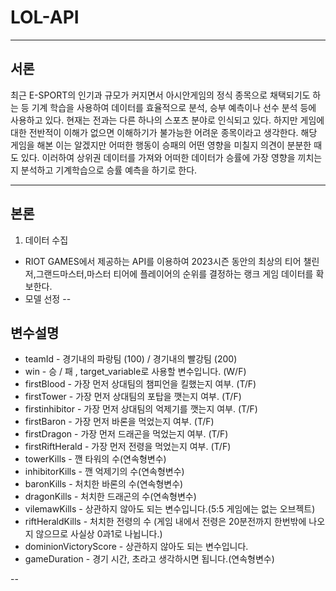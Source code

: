 # LOL-API
---
## 서론

최근 E-SPORT의 인기과 규모가 커지면서 아시안게임의 정식 종목으로 채택되기도 하는 등 기계 학습을 사용하여 데이터를 효율적으로 분석, 승부 예측이나 선수 분석 등에 사용하고 있다. 현재는 전과는 다른 하나의 스포츠 분야로 인식되고 있다. 하지만 게임에 대한 전반적이 이해가 없으면 이해하기가 불가능한 어려운 종목이라고 생각한다. 해당 게임을 해본 이는 알겠지만 어떠한 행동이 승패의 어떤 영향을 미칠지 의견이 분분한 때도 있다. 이러하여 상위권 데이터를 가져와 어떠한 데이터가 승률에 가장 영향을 끼치는지 분석하고 기계학습으로 승률 예측을 하기로 한다.

---

## 본론

1) 데이터 수집

-  RIOT GAMES에서 제공하는 API를 이용하여 2023시즌 동안의 최상의 티어 챌린저,그랜드마스터,마스터 티어에 플레이어의 순위를 결정하는 랭크 게임 데이터를 확보한다.
-  모델 선정 
--
## 변수설명

- teamId - 경기내의 파랑팀 (100) / 경기내의 빨강팀 (200)
- win - 승 / 패 , target_variable로 사용할 변수입니다. (W/F)
- firstBlood - 가장 먼저 상대팀의 챔피언을 킬했는지 여부. (T/F)
- firstTower - 가장 먼저 상대팀의 포탑을 깻는지 여부. (T/F)
- firstinhibitor - 가장 먼저 상대팀의 억제기를 깻는지 여부. (T/F)
- firstBaron - 가장 먼저 바론을 먹었는지 여부. (T/F)
- firstDragon - 가장 먼저 드래곤을 먹었는지 여부. (T/F)
- firstRiftHerald - 가장 먼저 전령을 먹었는지 여부. (T/F)
- towerKills - 깬 타워의 수(연속형변수)
- inhibitorKills - 깬 억제기의 수(연속형변수)
- baronKills - 처치한 바론의 수(연속형변수)
- dragonKills - 처치한 드래곤의 수(연속형변수)
- vilemawKills - 상관하지 않아도 되는 변수입니다.(5:5 게임에는 없는 오브젝트)
- riftHeraldKills - 처치한 전령의 수 (게임 내에서 전령은 20분전까지 한번밖에 나오지 않으므로 사실상 0과1로 나뉩니다.)
- dominionVictoryScore - 상관하지 않아도 되는 변수입니다.
- gameDuration - 경기 시간, 초라고 생각하시면 됩니다.(연속형변수)

--
